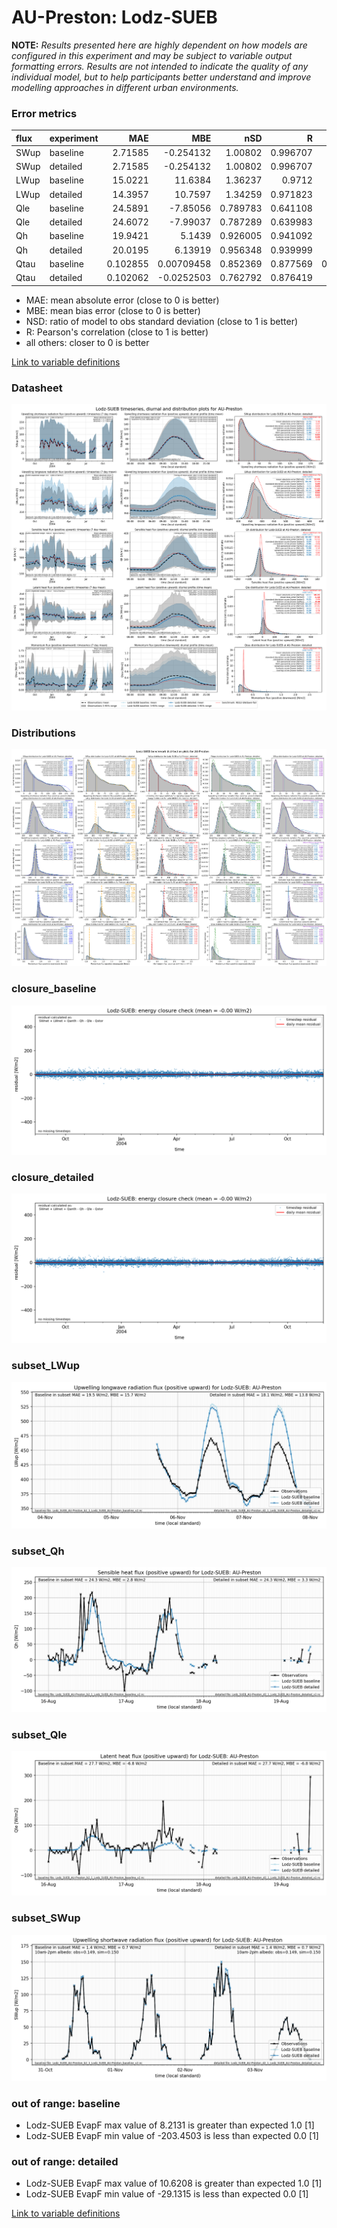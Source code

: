 # AU-Preston: Lodz-SUEB

**NOTE:** *Results presented here are highly dependent on how models are configured in this experiment and may be subject to variable output formatting errors. Results are not intended to indicate the quality of any individual model, but to help participants better understand and improve modelling approaches in different urban environments.*

### Error metrics

| flux   | experiment   |       MAE |         MBE |      nSD |        R |         5th |      95th |      RMSE |     cRMSE |        AMBE |      1-nSD |        1-R |   nSkewness |   nKurtosis |   Overlap |
|:-------|:-------------|----------:|------------:|---------:|---------:|------------:|----------:|----------:|----------:|------------:|-----------:|-----------:|------------:|------------:|----------:|
| SWup   | baseline     |  2.71585  | -0.254132   | 1.00802  | 0.996707 |  0.528      |  1.398    |  3.82254  | 0.0818704 |  0.254132   | 0.00801835 | 0.00329283 |   0.0118061 |   0.0199243 | 0.0586148 |
| SWup   | detailed     |  2.71585  | -0.254132   | 1.00802  | 0.996707 |  0.528      |  1.398    |  3.82254  | 0.0818704 |  0.254132   | 0.00801835 | 0.00329283 |   0.0118061 |   0.0199243 | 0.0586148 |
| LWup   | baseline     | 15.0221   | 11.6384     | 1.36237  | 0.9712   |  4.4622     | 50.3467   | 22.4878   | 0.458023  | 11.6384     | 0.36237    | 0.0288004  |   0.0892634 |   0.0573558 | 0.10386   |
| LWup   | detailed     | 14.3957   | 10.7597     | 1.34259  | 0.971823 |  4.7411     | 46.8005   | 21.3645   | 0.439347  | 10.7597     | 0.342588   | 0.0281765  |   0.0846766 |   0.0689091 | 0.10331   |
| Qle    | baseline     | 24.5891   | -7.85056    | 0.789783 | 0.641108 | 12.1307     | 12.8782   | 41.4586   | 0.781719  |  7.85056    | 0.210217   | 0.358892   |   0.0950399 |   0.319148  | 0.392825  |
| Qle    | detailed     | 24.6072   | -7.99037    | 0.787289 | 0.639983 | 12.1299     | 14.2131   | 41.5191   | 0.782382  |  7.99037    | 0.212711   | 0.360017   |   0.107207  |   0.291607  | 0.393368  |
| Qh     | baseline     | 19.9421   |  5.1439     | 0.926005 | 0.941092 | 13.9533     |  7.2846   | 31.5604   | 0.338488  |  5.1439     | 0.0739955  | 0.0589082  |   0.0397639 |   0.189425  | 0.0975749 |
| Qh     | detailed     | 20.0195   |  6.13919    | 0.956348 | 0.939999 | 13.2205     |  0.0886   | 32.0161   | 0.34157   |  6.13919    | 0.043652   | 0.0600015  |   0.0204766 |   0.14381   | 0.0901858 |
| Qtau   | baseline     |  0.102855 |  0.00709458 | 0.852369 | 0.877569 |  0.00185029 |  0.125799 |  0.157691 | 0.480113  |  0.00709458 | 0.147631   | 0.122431   |   0.173824  |   0.251089  | 0.104748  |
| Qtau   | detailed     |  0.102062 | -0.0252503  | 0.762792 | 0.876419 |  7.386e-05  |  0.215491 |  0.164294 | 0.494774  |  0.0252503  | 0.237208   | 0.123581   |   0.176927  |   0.262434  | 0.0995226 |

 - MAE: mean absolute error (close to 0 is better)
 - MBE: mean bias error (close to 0 is better)
 - NSD: ratio of model to obs standard deviation (close to 1 is better)
 - R: Pearson's correlation (close to 1 is better)
 - all others: closer to 0 is better

[Link to variable definitions](../modelattrs/variable_definitions.md)

### <a name="datasheet"></a>Datasheet
[![Lodz-SUEB_AU-Preston_Datasheet.png](Lodz-SUEB_AU-Preston_Datasheet.png)](Lodz-SUEB_AU-Preston_Datasheet.png)

### <a name="distributions"></a>Distributions
[![Lodz-SUEB_AU-Preston_Distributions.png](Lodz-SUEB_AU-Preston_Distributions.png)](Lodz-SUEB_AU-Preston_Distributions.png)

### <a name="closure_baseline"></a>closure_baseline
[![Lodz-SUEB_AU-Preston_closure_baseline.png](Lodz-SUEB_AU-Preston_closure_baseline.png)](Lodz-SUEB_AU-Preston_closure_baseline.png)

### <a name="closure_detailed"></a>closure_detailed
[![Lodz-SUEB_AU-Preston_closure_detailed.png](Lodz-SUEB_AU-Preston_closure_detailed.png)](Lodz-SUEB_AU-Preston_closure_detailed.png)

### <a name="subset_lwup"></a>subset_LWup
[![Lodz-SUEB_AU-Preston_subset_LWup.png](Lodz-SUEB_AU-Preston_subset_LWup.png)](Lodz-SUEB_AU-Preston_subset_LWup.png)

### <a name="subset_qh"></a>subset_Qh
[![Lodz-SUEB_AU-Preston_subset_Qh.png](Lodz-SUEB_AU-Preston_subset_Qh.png)](Lodz-SUEB_AU-Preston_subset_Qh.png)

### <a name="subset_qle"></a>subset_Qle
[![Lodz-SUEB_AU-Preston_subset_Qle.png](Lodz-SUEB_AU-Preston_subset_Qle.png)](Lodz-SUEB_AU-Preston_subset_Qle.png)

### <a name="subset_swup"></a>subset_SWup
[![Lodz-SUEB_AU-Preston_subset_SWup.png](Lodz-SUEB_AU-Preston_subset_SWup.png)](Lodz-SUEB_AU-Preston_subset_SWup.png)

### out of range: baseline

 - Lodz-SUEB EvapF max value of 8.2131 is greater than expected 1.0 [1]
 - Lodz-SUEB EvapF min value of -203.4503 is less than expected 0.0 [1]

### out of range: detailed

 - Lodz-SUEB EvapF max value of 10.6208 is greater than expected 1.0 [1]
 - Lodz-SUEB EvapF min value of -29.1315 is less than expected 0.0 [1]


[Link to variable definitions](../modelattrs/variable_definitions.md)

